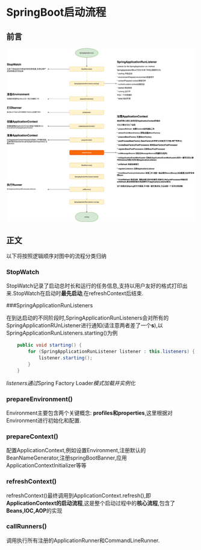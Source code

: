 # SpringBoot启动流程

## 前言



![](img/SpringBoot-startup.png)

## 正文

以下将按照逻辑顺序对图中的流程分类归纳

### StopWatch

StopWatch记录了启动总时长和运行的任务信息,支持以用户友好的格式打印出来.StopWatch在启动时**最先启动**,在refreshContext后结束.

###SpringApplicationRunListeners

在到达启动的不同阶段时,SpringApplicationRunListeners会对所有的SpringApplicationRUnListener进行通知(请注意两者差了一个**s**),以SpringApplicationRunListeners.starting()为例

```java
	public void starting() {
		for (SpringApplicationRunListener listener : this.listeners) {
			listener.starting();
		}
	}
```

*listeners通过*Spring Factory Loader*模式加载并实例化*

###  prepareEnvironment()

Environment主要包含两个关键概念: **profiles和properties**,这里根据对Environment进行初始化和配置.

### prepareContext()

配置ApplicationContext,例如设置Environment,注册默认的BeanNameGenerator,注册springBootBanner,应用ApplicationContextInitializer等等

###  refreshContext()

refreshContext()最终调用到ApplicationContext.refresh(),即**ApplicationContext的启动流程**,这是整个启动过程中的**核心流程**,包含了**Beans,IOC,AOP**的实现

### callRunners()

调用执行所有注册的ApplicationRunner和CommandLineRunner.
